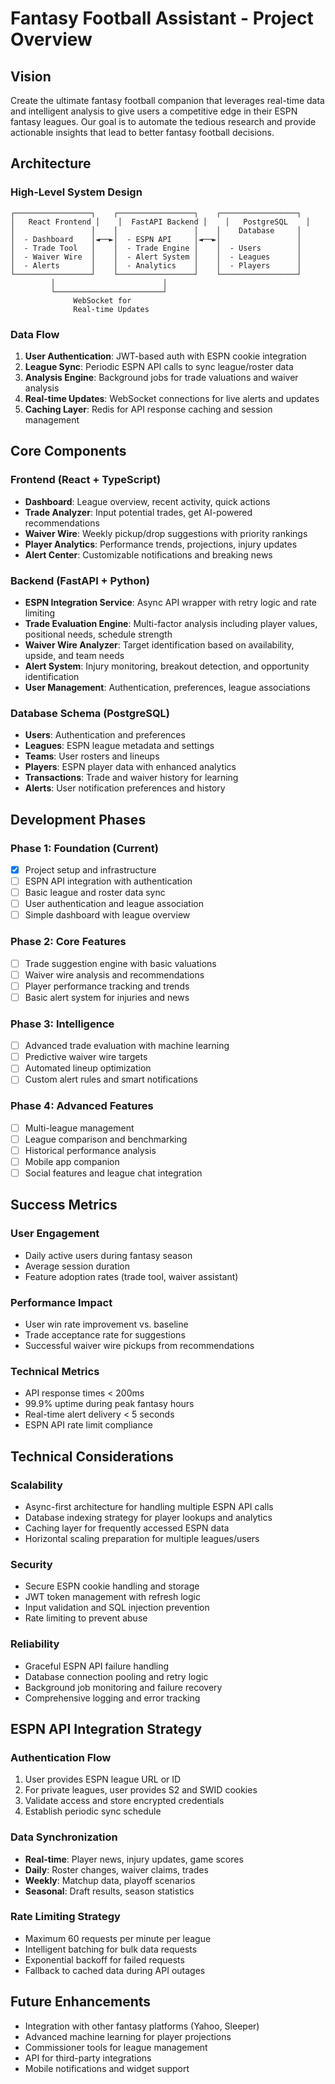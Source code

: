 # Fantasy Football Assistant - Project Overview

## Vision

Create the ultimate fantasy football companion that leverages real-time data and intelligent analysis to give users a competitive edge in their ESPN fantasy leagues. Our goal is to automate the tedious research and provide actionable insights that lead to better fantasy football decisions.

## Architecture

### High-Level System Design

```
┌─────────────────┐    ┌─────────────────┐    ┌─────────────────┐
│   React Frontend │    │  FastAPI Backend │    │   PostgreSQL    │
│                 │    │                 │    │    Database     │
│  - Dashboard    │◄──►│  - ESPN API     │◄──►│                 │
│  - Trade Tool   │    │  - Trade Engine │    │  - Users        │
│  - Waiver Wire  │    │  - Alert System │    │  - Leagues      │
│  - Alerts       │    │  - Analytics    │    │  - Players      │
└─────────────────┘    └─────────────────┘    └─────────────────┘
         │                        │
         └────────────────────────┘
              WebSocket for
              Real-time Updates
```

### Data Flow

1. **User Authentication**: JWT-based auth with ESPN cookie integration
2. **League Sync**: Periodic ESPN API calls to sync league/roster data
3. **Analysis Engine**: Background jobs for trade valuations and waiver analysis
4. **Real-time Updates**: WebSocket connections for live alerts and updates
5. **Caching Layer**: Redis for API response caching and session management

## Core Components

### Frontend (React + TypeScript)
- **Dashboard**: League overview, recent activity, quick actions
- **Trade Analyzer**: Input potential trades, get AI-powered recommendations
- **Waiver Wire**: Weekly pickup/drop suggestions with priority rankings
- **Player Analytics**: Performance trends, projections, injury updates
- **Alert Center**: Customizable notifications and breaking news

### Backend (FastAPI + Python)
- **ESPN Integration Service**: Async API wrapper with retry logic and rate limiting
- **Trade Evaluation Engine**: Multi-factor analysis including player values, positional needs, schedule strength
- **Waiver Wire Analyzer**: Target identification based on availability, upside, and team needs
- **Alert System**: Injury monitoring, breakout detection, and opportunity identification
- **User Management**: Authentication, preferences, league associations

### Database Schema (PostgreSQL)
- **Users**: Authentication and preferences
- **Leagues**: ESPN league metadata and settings  
- **Teams**: User rosters and lineups
- **Players**: ESPN player data with enhanced analytics
- **Transactions**: Trade and waiver history for learning
- **Alerts**: User notification preferences and history

## Development Phases

### Phase 1: Foundation (Current)
- [x] Project setup and infrastructure
- [ ] ESPN API integration with authentication
- [ ] Basic league and roster data sync
- [ ] User authentication and league association
- [ ] Simple dashboard with league overview

### Phase 2: Core Features
- [ ] Trade suggestion engine with basic valuations
- [ ] Waiver wire analysis and recommendations
- [ ] Player performance tracking and trends
- [ ] Basic alert system for injuries and news

### Phase 3: Intelligence
- [ ] Advanced trade evaluation with machine learning
- [ ] Predictive waiver wire targets
- [ ] Automated lineup optimization
- [ ] Custom alert rules and smart notifications

### Phase 4: Advanced Features
- [ ] Multi-league management
- [ ] League comparison and benchmarking
- [ ] Historical performance analysis
- [ ] Mobile app companion
- [ ] Social features and league chat integration

## Success Metrics

### User Engagement
- Daily active users during fantasy season
- Average session duration
- Feature adoption rates (trade tool, waiver assistant)

### Performance Impact
- User win rate improvement vs. baseline
- Trade acceptance rate for suggestions
- Successful waiver wire pickups from recommendations

### Technical Metrics
- API response times < 200ms
- 99.9% uptime during peak fantasy hours
- Real-time alert delivery < 5 seconds
- ESPN API rate limit compliance

## Technical Considerations

### Scalability
- Async-first architecture for handling multiple ESPN API calls
- Database indexing strategy for player lookups and analytics
- Caching layer for frequently accessed ESPN data
- Horizontal scaling preparation for multiple leagues/users

### Security
- Secure ESPN cookie handling and storage
- JWT token management with refresh logic
- Input validation and SQL injection prevention
- Rate limiting to prevent abuse

### Reliability
- Graceful ESPN API failure handling
- Database connection pooling and retry logic
- Background job monitoring and failure recovery
- Comprehensive logging and error tracking

## ESPN API Integration Strategy

### Authentication Flow
1. User provides ESPN league URL or ID
2. For private leagues, user provides S2 and SWID cookies
3. Validate access and store encrypted credentials
4. Establish periodic sync schedule

### Data Synchronization
- **Real-time**: Player news, injury updates, game scores
- **Daily**: Roster changes, waiver claims, trades
- **Weekly**: Matchup data, playoff scenarios
- **Seasonal**: Draft results, season statistics

### Rate Limiting Strategy
- Maximum 60 requests per minute per league
- Intelligent batching for bulk data requests
- Exponential backoff for failed requests
- Fallback to cached data during API outages

## Future Enhancements

- Integration with other fantasy platforms (Yahoo, Sleeper)
- Advanced machine learning for player projections
- Commissioner tools for league management
- API for third-party integrations
- Mobile notifications and widget support